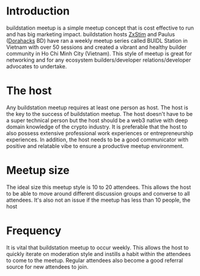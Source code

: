 # Introduction
buildstation meetup is a simple meetup concept that is cost effective to run and has big marketing impact. buildstation hosts [ZxStim](https://zxstim.com/) and Paulus ([Dorahacks](https://dorahacks.io/) BD) have ran a weekly meetup series called BUIDL Station in Vietnam with over 50 sessions and created a vibrant and healthy builder community in Ho Chi Minh City (Vietnam). This style of meetup is great for networking and for any ecosystem builders/developer relations/developer advocates to undertake.

# The host
Any buildstation meetup requires at least one person as host. The host is the key to the success of buildstation meetup. The host doesn't have to be a super technical person but the host should be a web3 native with deep domain knowledge of the crypto industry. It is preferable that the host to also possess extensive professional work experiences or entrepreneurship experiences. In addition, the host needs to be a good communicator with positive and relatable vibe to ensure a productive meetup environment.

# Meetup size
The ideal size this meetup style is 10 to 20 attendees. This allows the host to be able to move around different discussion groups and converse to all attendees. It's also not an issue if the meetup has less than 10 people, the host

# Frequency
It is vital that buildstation meetup to occur weekly. This allows the host to quickly iterate on moderation style and instills a habit within the attendees to come to the meetup. Regular attendees also become a good referral source for new attendees to join.